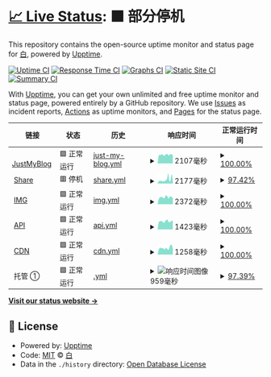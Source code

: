# [📈 Live Status](https://ShiroSekai.github.io/upptime): <!--live status--> **🟧 部分停机**

This repository contains the open-source uptime monitor and status page for [白](justmyblog.net), powered by [Upptime](https://github.com/upptime/upptime).

[![Uptime CI](https://github.com/ShiroSekai/upptime/workflows/Uptime%20CI/badge.svg)](https://github.com/ShiroSekai/upptime/actions?query=workflow%3A%22Uptime+CI%22)
[![Response Time CI](https://github.com/ShiroSekai/upptime/workflows/Response%20Time%20CI/badge.svg)](https://github.com/ShiroSekai/upptime/actions?query=workflow%3A%22Response+Time+CI%22)
[![Graphs CI](https://github.com/ShiroSekai/upptime/workflows/Graphs%20CI/badge.svg)](https://github.com/ShiroSekai/upptime/actions?query=workflow%3A%22Graphs+CI%22)
[![Static Site CI](https://github.com/ShiroSekai/upptime/workflows/Static%20Site%20CI/badge.svg)](https://github.com/ShiroSekai/upptime/actions?query=workflow%3A%22Static+Site+CI%22)
[![Summary CI](https://github.com/ShiroSekai/upptime/workflows/Summary%20CI/badge.svg)](https://github.com/ShiroSekai/upptime/actions?query=workflow%3A%22Summary+CI%22)

With [Upptime](https://upptime.js.org), you can get your own unlimited and free uptime monitor and status page, powered entirely by a GitHub repository. We use [Issues](https://github.com/ShiroSekai/upptime/issues) as incident reports, [Actions](https://github.com/ShiroSekai/upptime/actions) as uptime monitors, and [Pages](https://ShiroSekai.github.io/upptime) for the status page.

<!--start: status pages-->
<!-- This summary is generated by Upptime (https://github.com/upptime/upptime) -->
<!-- Do not edit this manually, your changes will be overwritten -->
<!-- prettier-ignore -->
| 链接 | 状态 | 历史 | 响应时间 | 正常运行时间 |
| --- | ------ | ------- | ------------- | ------ |
| <img alt="" src="https://icons.duckduckgo.com/ip3/justmyblog.net.ico" height="13"> [JustMyBlog](https://justmyblog.net) | 🟩 正常运行 | [just-my-blog.yml](https://github.com/ShiroSekai/upptime/commits/HEAD/history/just-my-blog.yml) | <details><summary><img alt="响应时间图像" src="./graphs/just-my-blog/response-time-week.png" height="20"> 2107毫秒</summary><br><a href="https://status.22-33.top/history/just-my-blog"><img alt="响应时间 2107" src="https://img.shields.io/endpoint?url=https%3A%2F%2Fraw.githubusercontent.com%2FShiroSekai%2Fupptime%2FHEAD%2Fapi%2Fjust-my-blog%2Fresponse-time.json"></a><br><a href="https://status.22-33.top/history/just-my-blog"><img alt="24 小时响应时间 2036" src="https://img.shields.io/endpoint?url=https%3A%2F%2Fraw.githubusercontent.com%2FShiroSekai%2Fupptime%2FHEAD%2Fapi%2Fjust-my-blog%2Fresponse-time-day.json"></a><br><a href="https://status.22-33.top/history/just-my-blog"><img alt="7 天正常运行时间 2107" src="https://img.shields.io/endpoint?url=https%3A%2F%2Fraw.githubusercontent.com%2FShiroSekai%2Fupptime%2FHEAD%2Fapi%2Fjust-my-blog%2Fresponse-time-week.json"></a><br><a href="https://status.22-33.top/history/just-my-blog"><img alt="30天的正常运行时间 2107" src="https://img.shields.io/endpoint?url=https%3A%2F%2Fraw.githubusercontent.com%2FShiroSekai%2Fupptime%2FHEAD%2Fapi%2Fjust-my-blog%2Fresponse-time-month.json"></a><br><a href="https://status.22-33.top/history/just-my-blog"><img alt="1年的正常运行时间 2107" src="https://img.shields.io/endpoint?url=https%3A%2F%2Fraw.githubusercontent.com%2FShiroSekai%2Fupptime%2FHEAD%2Fapi%2Fjust-my-blog%2Fresponse-time-year.json"></a></details> | <details><summary><a href="https://status.22-33.top/history/just-my-blog">100.00%</a></summary><a href="https://status.22-33.top/history/just-my-blog"><img alt="正常运行时间 100.00%" src="https://img.shields.io/endpoint?url=https%3A%2F%2Fraw.githubusercontent.com%2FShiroSekai%2Fupptime%2FHEAD%2Fapi%2Fjust-my-blog%2Fuptime.json"></a><br><a href="https://status.22-33.top/history/just-my-blog"><img alt="24 小时正常运行时间 100.00%" src="https://img.shields.io/endpoint?url=https%3A%2F%2Fraw.githubusercontent.com%2FShiroSekai%2Fupptime%2FHEAD%2Fapi%2Fjust-my-blog%2Fuptime-day.json"></a><br><a href="https://status.22-33.top/history/just-my-blog"><img alt="7 天正常运行时间 100.00%" src="https://img.shields.io/endpoint?url=https%3A%2F%2Fraw.githubusercontent.com%2FShiroSekai%2Fupptime%2FHEAD%2Fapi%2Fjust-my-blog%2Fuptime-week.json"></a><br><a href="https://status.22-33.top/history/just-my-blog"><img alt="30天的正常运行时间 100.00%" src="https://img.shields.io/endpoint?url=https%3A%2F%2Fraw.githubusercontent.com%2FShiroSekai%2Fupptime%2FHEAD%2Fapi%2Fjust-my-blog%2Fuptime-month.json"></a><br><a href="https://status.22-33.top/history/just-my-blog"><img alt="1年的正常运行时间 100.00%" src="https://img.shields.io/endpoint?url=https%3A%2F%2Fraw.githubusercontent.com%2FShiroSekai%2Fupptime%2FHEAD%2Fapi%2Fjust-my-blog%2Fuptime-year.json"></a></details>
| <img alt="" src="https://icons.duckduckgo.com/ip3/share.moeblog.vip.ico" height="13"> [Share](https://share.moeblog.vip) | 🟥 停机 | [share.yml](https://github.com/ShiroSekai/upptime/commits/HEAD/history/share.yml) | <details><summary><img alt="响应时间图像" src="./graphs/share/response-time-week.png" height="20"> 2177毫秒</summary><br><a href="https://status.22-33.top/history/share"><img alt="响应时间 2177" src="https://img.shields.io/endpoint?url=https%3A%2F%2Fraw.githubusercontent.com%2FShiroSekai%2Fupptime%2FHEAD%2Fapi%2Fshare%2Fresponse-time.json"></a><br><a href="https://status.22-33.top/history/share"><img alt="24 小时响应时间 1408" src="https://img.shields.io/endpoint?url=https%3A%2F%2Fraw.githubusercontent.com%2FShiroSekai%2Fupptime%2FHEAD%2Fapi%2Fshare%2Fresponse-time-day.json"></a><br><a href="https://status.22-33.top/history/share"><img alt="7 天正常运行时间 2177" src="https://img.shields.io/endpoint?url=https%3A%2F%2Fraw.githubusercontent.com%2FShiroSekai%2Fupptime%2FHEAD%2Fapi%2Fshare%2Fresponse-time-week.json"></a><br><a href="https://status.22-33.top/history/share"><img alt="30天的正常运行时间 2177" src="https://img.shields.io/endpoint?url=https%3A%2F%2Fraw.githubusercontent.com%2FShiroSekai%2Fupptime%2FHEAD%2Fapi%2Fshare%2Fresponse-time-month.json"></a><br><a href="https://status.22-33.top/history/share"><img alt="1年的正常运行时间 2177" src="https://img.shields.io/endpoint?url=https%3A%2F%2Fraw.githubusercontent.com%2FShiroSekai%2Fupptime%2FHEAD%2Fapi%2Fshare%2Fresponse-time-year.json"></a></details> | <details><summary><a href="https://status.22-33.top/history/share">97.42%</a></summary><a href="https://status.22-33.top/history/share"><img alt="正常运行时间 97.42%" src="https://img.shields.io/endpoint?url=https%3A%2F%2Fraw.githubusercontent.com%2FShiroSekai%2Fupptime%2FHEAD%2Fapi%2Fshare%2Fuptime.json"></a><br><a href="https://status.22-33.top/history/share"><img alt="24 小时正常运行时间 99.98%" src="https://img.shields.io/endpoint?url=https%3A%2F%2Fraw.githubusercontent.com%2FShiroSekai%2Fupptime%2FHEAD%2Fapi%2Fshare%2Fuptime-day.json"></a><br><a href="https://status.22-33.top/history/share"><img alt="7 天正常运行时间 97.42%" src="https://img.shields.io/endpoint?url=https%3A%2F%2Fraw.githubusercontent.com%2FShiroSekai%2Fupptime%2FHEAD%2Fapi%2Fshare%2Fuptime-week.json"></a><br><a href="https://status.22-33.top/history/share"><img alt="30天的正常运行时间 97.42%" src="https://img.shields.io/endpoint?url=https%3A%2F%2Fraw.githubusercontent.com%2FShiroSekai%2Fupptime%2FHEAD%2Fapi%2Fshare%2Fuptime-month.json"></a><br><a href="https://status.22-33.top/history/share"><img alt="1年的正常运行时间 97.42%" src="https://img.shields.io/endpoint?url=https%3A%2F%2Fraw.githubusercontent.com%2FShiroSekai%2Fupptime%2FHEAD%2Fapi%2Fshare%2Fuptime-year.json"></a></details>
| <img alt="" src="https://icons.duckduckgo.com/ip3/img.moeblog.vip.ico" height="13"> [IMG](https://img.moeblog.vip) | 🟩 正常运行 | [img.yml](https://github.com/ShiroSekai/upptime/commits/HEAD/history/img.yml) | <details><summary><img alt="响应时间图像" src="./graphs/img/response-time-week.png" height="20"> 2372毫秒</summary><br><a href="https://status.22-33.top/history/img"><img alt="响应时间 2372" src="https://img.shields.io/endpoint?url=https%3A%2F%2Fraw.githubusercontent.com%2FShiroSekai%2Fupptime%2FHEAD%2Fapi%2Fimg%2Fresponse-time.json"></a><br><a href="https://status.22-33.top/history/img"><img alt="24 小时响应时间 2068" src="https://img.shields.io/endpoint?url=https%3A%2F%2Fraw.githubusercontent.com%2FShiroSekai%2Fupptime%2FHEAD%2Fapi%2Fimg%2Fresponse-time-day.json"></a><br><a href="https://status.22-33.top/history/img"><img alt="7 天正常运行时间 2372" src="https://img.shields.io/endpoint?url=https%3A%2F%2Fraw.githubusercontent.com%2FShiroSekai%2Fupptime%2FHEAD%2Fapi%2Fimg%2Fresponse-time-week.json"></a><br><a href="https://status.22-33.top/history/img"><img alt="30天的正常运行时间 2372" src="https://img.shields.io/endpoint?url=https%3A%2F%2Fraw.githubusercontent.com%2FShiroSekai%2Fupptime%2FHEAD%2Fapi%2Fimg%2Fresponse-time-month.json"></a><br><a href="https://status.22-33.top/history/img"><img alt="1年的正常运行时间 2372" src="https://img.shields.io/endpoint?url=https%3A%2F%2Fraw.githubusercontent.com%2FShiroSekai%2Fupptime%2FHEAD%2Fapi%2Fimg%2Fresponse-time-year.json"></a></details> | <details><summary><a href="https://status.22-33.top/history/img">100.00%</a></summary><a href="https://status.22-33.top/history/img"><img alt="正常运行时间 100.00%" src="https://img.shields.io/endpoint?url=https%3A%2F%2Fraw.githubusercontent.com%2FShiroSekai%2Fupptime%2FHEAD%2Fapi%2Fimg%2Fuptime.json"></a><br><a href="https://status.22-33.top/history/img"><img alt="24 小时正常运行时间 100.00%" src="https://img.shields.io/endpoint?url=https%3A%2F%2Fraw.githubusercontent.com%2FShiroSekai%2Fupptime%2FHEAD%2Fapi%2Fimg%2Fuptime-day.json"></a><br><a href="https://status.22-33.top/history/img"><img alt="7 天正常运行时间 100.00%" src="https://img.shields.io/endpoint?url=https%3A%2F%2Fraw.githubusercontent.com%2FShiroSekai%2Fupptime%2FHEAD%2Fapi%2Fimg%2Fuptime-week.json"></a><br><a href="https://status.22-33.top/history/img"><img alt="30天的正常运行时间 100.00%" src="https://img.shields.io/endpoint?url=https%3A%2F%2Fraw.githubusercontent.com%2FShiroSekai%2Fupptime%2FHEAD%2Fapi%2Fimg%2Fuptime-month.json"></a><br><a href="https://status.22-33.top/history/img"><img alt="1年的正常运行时间 100.00%" src="https://img.shields.io/endpoint?url=https%3A%2F%2Fraw.githubusercontent.com%2FShiroSekai%2Fupptime%2FHEAD%2Fapi%2Fimg%2Fuptime-year.json"></a></details>
| <img alt="" src="https://icons.duckduckgo.com/ip3/api.moeblog.vip.ico" height="13"> [API](https://api.moeblog.vip) | 🟩 正常运行 | [api.yml](https://github.com/ShiroSekai/upptime/commits/HEAD/history/api.yml) | <details><summary><img alt="响应时间图像" src="./graphs/api/response-time-week.png" height="20"> 1423毫秒</summary><br><a href="https://status.22-33.top/history/api"><img alt="响应时间 1423" src="https://img.shields.io/endpoint?url=https%3A%2F%2Fraw.githubusercontent.com%2FShiroSekai%2Fupptime%2FHEAD%2Fapi%2Fapi%2Fresponse-time.json"></a><br><a href="https://status.22-33.top/history/api"><img alt="24 小时响应时间 1566" src="https://img.shields.io/endpoint?url=https%3A%2F%2Fraw.githubusercontent.com%2FShiroSekai%2Fupptime%2FHEAD%2Fapi%2Fapi%2Fresponse-time-day.json"></a><br><a href="https://status.22-33.top/history/api"><img alt="7 天正常运行时间 1423" src="https://img.shields.io/endpoint?url=https%3A%2F%2Fraw.githubusercontent.com%2FShiroSekai%2Fupptime%2FHEAD%2Fapi%2Fapi%2Fresponse-time-week.json"></a><br><a href="https://status.22-33.top/history/api"><img alt="30天的正常运行时间 1423" src="https://img.shields.io/endpoint?url=https%3A%2F%2Fraw.githubusercontent.com%2FShiroSekai%2Fupptime%2FHEAD%2Fapi%2Fapi%2Fresponse-time-month.json"></a><br><a href="https://status.22-33.top/history/api"><img alt="1年的正常运行时间 1423" src="https://img.shields.io/endpoint?url=https%3A%2F%2Fraw.githubusercontent.com%2FShiroSekai%2Fupptime%2FHEAD%2Fapi%2Fapi%2Fresponse-time-year.json"></a></details> | <details><summary><a href="https://status.22-33.top/history/api">100.00%</a></summary><a href="https://status.22-33.top/history/api"><img alt="正常运行时间 100.00%" src="https://img.shields.io/endpoint?url=https%3A%2F%2Fraw.githubusercontent.com%2FShiroSekai%2Fupptime%2FHEAD%2Fapi%2Fapi%2Fuptime.json"></a><br><a href="https://status.22-33.top/history/api"><img alt="24 小时正常运行时间 100.00%" src="https://img.shields.io/endpoint?url=https%3A%2F%2Fraw.githubusercontent.com%2FShiroSekai%2Fupptime%2FHEAD%2Fapi%2Fapi%2Fuptime-day.json"></a><br><a href="https://status.22-33.top/history/api"><img alt="7 天正常运行时间 100.00%" src="https://img.shields.io/endpoint?url=https%3A%2F%2Fraw.githubusercontent.com%2FShiroSekai%2Fupptime%2FHEAD%2Fapi%2Fapi%2Fuptime-week.json"></a><br><a href="https://status.22-33.top/history/api"><img alt="30天的正常运行时间 100.00%" src="https://img.shields.io/endpoint?url=https%3A%2F%2Fraw.githubusercontent.com%2FShiroSekai%2Fupptime%2FHEAD%2Fapi%2Fapi%2Fuptime-month.json"></a><br><a href="https://status.22-33.top/history/api"><img alt="1年的正常运行时间 100.00%" src="https://img.shields.io/endpoint?url=https%3A%2F%2Fraw.githubusercontent.com%2FShiroSekai%2Fupptime%2FHEAD%2Fapi%2Fapi%2Fuptime-year.json"></a></details>
| <img alt="" src="https://icons.duckduckgo.com/ip3/cdn.moeblog.vip.ico" height="13"> [CDN](https://cdn.moeblog.vip) | 🟩 正常运行 | [cdn.yml](https://github.com/ShiroSekai/upptime/commits/HEAD/history/cdn.yml) | <details><summary><img alt="响应时间图像" src="./graphs/cdn/response-time-week.png" height="20"> 1258毫秒</summary><br><a href="https://status.22-33.top/history/cdn"><img alt="响应时间 1258" src="https://img.shields.io/endpoint?url=https%3A%2F%2Fraw.githubusercontent.com%2FShiroSekai%2Fupptime%2FHEAD%2Fapi%2Fcdn%2Fresponse-time.json"></a><br><a href="https://status.22-33.top/history/cdn"><img alt="24 小时响应时间 1048" src="https://img.shields.io/endpoint?url=https%3A%2F%2Fraw.githubusercontent.com%2FShiroSekai%2Fupptime%2FHEAD%2Fapi%2Fcdn%2Fresponse-time-day.json"></a><br><a href="https://status.22-33.top/history/cdn"><img alt="7 天正常运行时间 1258" src="https://img.shields.io/endpoint?url=https%3A%2F%2Fraw.githubusercontent.com%2FShiroSekai%2Fupptime%2FHEAD%2Fapi%2Fcdn%2Fresponse-time-week.json"></a><br><a href="https://status.22-33.top/history/cdn"><img alt="30天的正常运行时间 1258" src="https://img.shields.io/endpoint?url=https%3A%2F%2Fraw.githubusercontent.com%2FShiroSekai%2Fupptime%2FHEAD%2Fapi%2Fcdn%2Fresponse-time-month.json"></a><br><a href="https://status.22-33.top/history/cdn"><img alt="1年的正常运行时间 1258" src="https://img.shields.io/endpoint?url=https%3A%2F%2Fraw.githubusercontent.com%2FShiroSekai%2Fupptime%2FHEAD%2Fapi%2Fcdn%2Fresponse-time-year.json"></a></details> | <details><summary><a href="https://status.22-33.top/history/cdn">100.00%</a></summary><a href="https://status.22-33.top/history/cdn"><img alt="正常运行时间 100.00%" src="https://img.shields.io/endpoint?url=https%3A%2F%2Fraw.githubusercontent.com%2FShiroSekai%2Fupptime%2FHEAD%2Fapi%2Fcdn%2Fuptime.json"></a><br><a href="https://status.22-33.top/history/cdn"><img alt="24 小时正常运行时间 100.00%" src="https://img.shields.io/endpoint?url=https%3A%2F%2Fraw.githubusercontent.com%2FShiroSekai%2Fupptime%2FHEAD%2Fapi%2Fcdn%2Fuptime-day.json"></a><br><a href="https://status.22-33.top/history/cdn"><img alt="7 天正常运行时间 100.00%" src="https://img.shields.io/endpoint?url=https%3A%2F%2Fraw.githubusercontent.com%2FShiroSekai%2Fupptime%2FHEAD%2Fapi%2Fcdn%2Fuptime-week.json"></a><br><a href="https://status.22-33.top/history/cdn"><img alt="30天的正常运行时间 100.00%" src="https://img.shields.io/endpoint?url=https%3A%2F%2Fraw.githubusercontent.com%2FShiroSekai%2Fupptime%2FHEAD%2Fapi%2Fcdn%2Fuptime-month.json"></a><br><a href="https://status.22-33.top/history/cdn"><img alt="1年的正常运行时间 100.00%" src="https://img.shields.io/endpoint?url=https%3A%2F%2Fraw.githubusercontent.com%2FShiroSekai%2Fupptime%2FHEAD%2Fapi%2Fcdn%2Fuptime-year.json"></a></details>
| <img alt="" src="https://icons.duckduckgo.com/ip3/null.ico" height="13"> 托管 ① | 🟩 正常运行 | [.yml](https://github.com/ShiroSekai/upptime/commits/HEAD/history/.yml) | <details><summary><img alt="响应时间图像" src="./graphs//response-time-week.png" height="20"> 959毫秒</summary><br><a href="https://status.22-33.top/history/"><img alt="响应时间 959" src="https://img.shields.io/endpoint?url=https%3A%2F%2Fraw.githubusercontent.com%2FShiroSekai%2Fupptime%2FHEAD%2Fapi%2F%2Fresponse-time.json"></a><br><a href="https://status.22-33.top/history/"><img alt="24 小时响应时间 930" src="https://img.shields.io/endpoint?url=https%3A%2F%2Fraw.githubusercontent.com%2FShiroSekai%2Fupptime%2FHEAD%2Fapi%2F%2Fresponse-time-day.json"></a><br><a href="https://status.22-33.top/history/"><img alt="7 天正常运行时间 959" src="https://img.shields.io/endpoint?url=https%3A%2F%2Fraw.githubusercontent.com%2FShiroSekai%2Fupptime%2FHEAD%2Fapi%2F%2Fresponse-time-week.json"></a><br><a href="https://status.22-33.top/history/"><img alt="30天的正常运行时间 959" src="https://img.shields.io/endpoint?url=https%3A%2F%2Fraw.githubusercontent.com%2FShiroSekai%2Fupptime%2FHEAD%2Fapi%2F%2Fresponse-time-month.json"></a><br><a href="https://status.22-33.top/history/"><img alt="1年的正常运行时间 959" src="https://img.shields.io/endpoint?url=https%3A%2F%2Fraw.githubusercontent.com%2FShiroSekai%2Fupptime%2FHEAD%2Fapi%2F%2Fresponse-time-year.json"></a></details> | <details><summary><a href="https://status.22-33.top/history/">97.39%</a></summary><a href="https://status.22-33.top/history/"><img alt="正常运行时间 97.39%" src="https://img.shields.io/endpoint?url=https%3A%2F%2Fraw.githubusercontent.com%2FShiroSekai%2Fupptime%2FHEAD%2Fapi%2F%2Fuptime.json"></a><br><a href="https://status.22-33.top/history/"><img alt="24 小时正常运行时间 99.98%" src="https://img.shields.io/endpoint?url=https%3A%2F%2Fraw.githubusercontent.com%2FShiroSekai%2Fupptime%2FHEAD%2Fapi%2F%2Fuptime-day.json"></a><br><a href="https://status.22-33.top/history/"><img alt="7 天正常运行时间 97.39%" src="https://img.shields.io/endpoint?url=https%3A%2F%2Fraw.githubusercontent.com%2FShiroSekai%2Fupptime%2FHEAD%2Fapi%2F%2Fuptime-week.json"></a><br><a href="https://status.22-33.top/history/"><img alt="30天的正常运行时间 97.39%" src="https://img.shields.io/endpoint?url=https%3A%2F%2Fraw.githubusercontent.com%2FShiroSekai%2Fupptime%2FHEAD%2Fapi%2F%2Fuptime-month.json"></a><br><a href="https://status.22-33.top/history/"><img alt="1年的正常运行时间 97.39%" src="https://img.shields.io/endpoint?url=https%3A%2F%2Fraw.githubusercontent.com%2FShiroSekai%2Fupptime%2FHEAD%2Fapi%2F%2Fuptime-year.json"></a></details>

<!--end: status pages-->

[**Visit our status website →**](https://ShiroSekai.github.io/upptime)

## 📄 License

- Powered by: [Upptime](https://github.com/upptime/upptime)
- Code: [MIT](./LICENSE) © [白](justmyblog.net)
- Data in the `./history` directory: [Open Database License](https://opendatacommons.org/licenses/odbl/1-0/)
